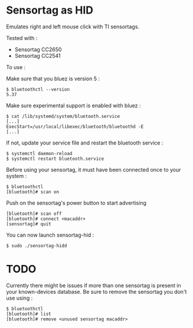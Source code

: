 # Sensortag as HID

Emulates right and left mouse click with TI sensortags.

Tested with :
- Sensortag CC2650
- Sensortag CC2541

To use :

Make sure that you bluez is version 5 :

~~~
$ bluetoothctl --version
5.37
~~~
Make sure experimental support is enabled with bluez : 

~~~
$ cat /lib/systemd/system/bluetooth.service
[...]
ExecStart=/usr/local/libexec/bluetooth/bluetoothd -E
[...]
~~~

If not, update your service file and restart the bluetooth service : 

~~~
$ systemctl daemon-reload
$ systemctl restart bluetooth.service
~~~

Before using your sensortag, it must have been connected once to your system :

~~~
$ bluetoothctl
[bluetooth]# scan on
~~~
Push on the sensortag's power button to start advertising

~~~
[bluetooth]# scan off
[bluetooth]# connect <macaddr>
[sensortag]# quit
~~~
You can now launch sensortag-hid : 

~~~
$ sudo ./sensortag-hidd
~~~
# TODO

Currently there might be issues if more than one sensortag is present in your
known-devices database. Be sure to remove the sensortag you don't use using :
~~~
$ bluetoothctl
[bluetooth]# list
[bluetooth]# remove <unused sensortag macaddr>
~~~
